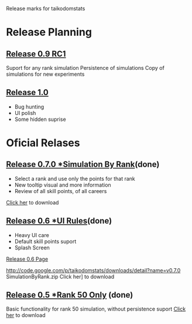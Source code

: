 Release marks for taikodomstats

# Release Planning #

## [Release 0.9 RC1](http://code.google.com/p/taikodomstats/issues/list?can=1&q=label%3AMilestone-Release0.9) ##
Suport for any rank simulation
Persistence of simulations
Copy of simulations for new experiments

## [Release 1.0](http://code.google.com/p/taikodomstats/issues/list?can=1&q=label%3AMilestone-Release1.0) ##
  * Bug hunting
  * UI polish
  * Some hidden suprise

# Oficial Relases #

## [Release 0.7.0 \*Simulation By Rank](http://code.google.com/p/taikodomstats/issues/list?can=1&q=label%3AMilestone-Release0.7)(done) ##
  * Select a rank and use only the points for that rank
  * New tooltip visual and more information
  * Review of all skill points, of all careers

[Click her](http://code.google.com/p/taikodomstats/downloads/detail?name=v0.7.0%20SimulationByRank.zip) to download


## [Release 0.6 \*UI Rules](Release0600.md)(done) ##
  * Heavy UI care
  * Default skill points suport
  * Splash Screen

[Release 0.6 Page](Release0600.md)

http://code.google.com/p/taikodomstats/downloads/detail?name=v0.7.0 SimulationByRank.zip Click her] to download

## [Release 0.5 \*Rank 50 Only](http://code.google.com/p/taikodomstats/issues/list?can=1&q=label%3AMilestone-Release0.5) (done) ##
Basic functionality for rank 50 simulation, without persistence suport
[Click her](http://code.google.com/p/taikodomstats/downloads/detail?name=v0.5%20Fast%20Career%20Simulator%20Ready.zip&can=2&q=#makechanges) to download
